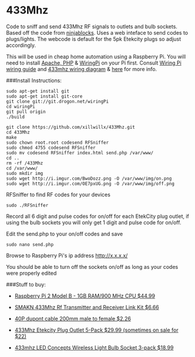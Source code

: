 # 433Mhz
Code to sniff and send 433Mhz RF signals to outlets and bulb sockets. Based off the code from [ninjablocks](https://github.com/ninjablocks/433Utils). Uses a web inteface to send codes to plugs/lights. The webcode is default for the 5pk Etekcity plugs so adjust accordingly.

This will be used in cheap home automation using a Raspberry Pi.  You will need to install [Apache, PHP](http://www.raspberrypi.org/documentation/remote-access/web-server/apache.md) & [WiringPi](https://projects.drogon.net/raspberry-pi/wiringpi/download-and-install) on your Pi first. 
 Consult [Wiring Pi wiring guide](https://projects.drogon.net/raspberry-pi/wiringpi/pins/) and [433mhz  wiring diagram](http://i.imgur.com/0BNjG2Y.png) & [here](http://i.imgur.com/FfZB7Se.jpg) for more info.

###Install Instructions: 
```
sudo apt-get install git
sudo apt-get install git-core
git clone git://git.drogon.net/wiringPi
cd wiringPi
git pull origin
./build

git clone https://github.com/xillwillx/433Mhz.git 
cd 433Mhz
make
sudo chown root.root codesend RFSniffer
sudo chmod 4755 codesend RFSniffer
sudo mv codesend RFSniffer index.html send.php /var/www/
cd ..
rm -rf /433Mhz
cd /var/www/
sudo mkdir img
sudo wget http://i.imgur.com/BwoDozz.png -O /var/www/img/on.png
sudo wget http://i.imgur.com/OE7pxUG.png -O /var/www/img/off.png
```
RFSniffer to find RF codes for your devices
```
sudo ./RFSniffer
```

Record all 6 digit and pulse codes for on/off for each EtekCity plug outlet, if using the bulb sockets you will only get 1 digit and pulse code for on/off.

Edit the send.php to your on/off codes and save 
```
sudo nano send.php
```

Browse to Raspberry Pi's ip address http://x.x.x.x/

You should be able to turn off the sockets on/off as long as your codes were properly edited

###Stuff to buy:
- [Raspberry Pi 2 Model B - 1GB RAM/900 MHz CPU $44.99](http://amzn.to/1e2pbgO)

- [SMAKN 433Mhz Rf Transmitter and Receiver Link Kit $6.66](http://amzn.to/1E6wtoC)  

- [40P dupont cable 200mm male to female $2.26](http://amzn.to/1E6AOYM)

- [433Mhz Etekcity Plug Outlet 5-Pack $29.99 (sometimes on sale for $22)](http://amzn.to/1ICejS6)

- [433mhz LED Concepts Wireless Light Bulb Socket 3-pack $18.99](http://amzn.to/1IyRBf4)
